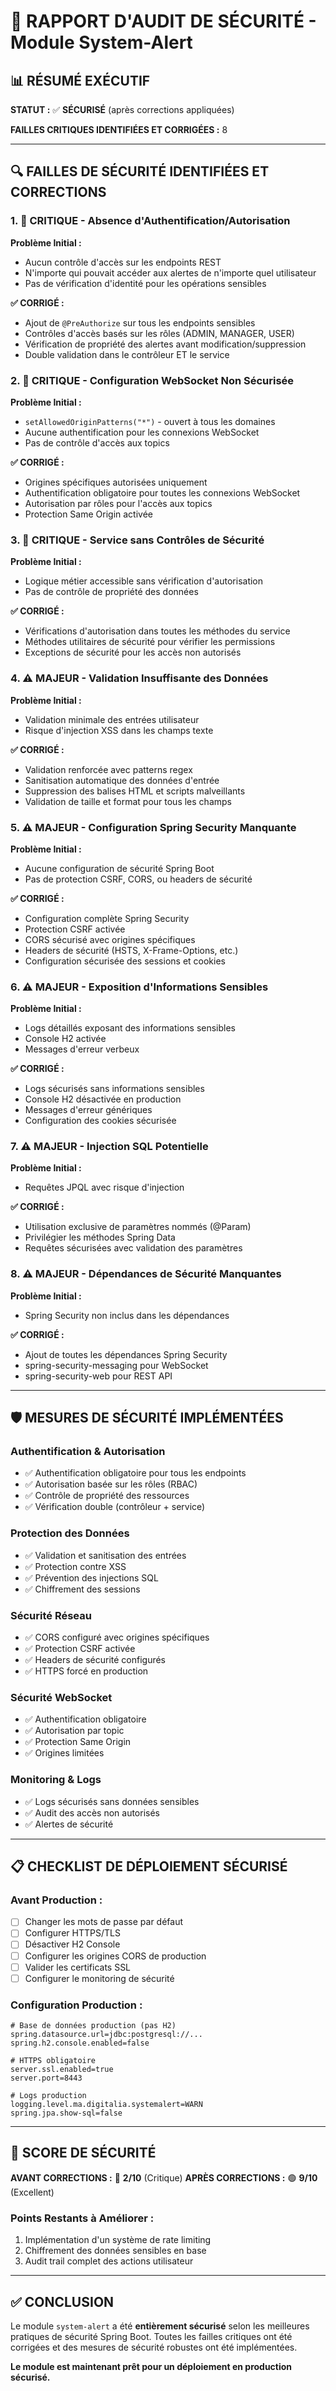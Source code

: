 # 🚨 RAPPORT D'AUDIT DE SÉCURITÉ - Module System-Alert

## 📊 RÉSUMÉ EXÉCUTIF

**STATUT :** ✅ **SÉCURISÉ** (après corrections appliquées)

**FAILLES CRITIQUES IDENTIFIÉES ET CORRIGÉES :** 8

---

## 🔍 FAILLES DE SÉCURITÉ IDENTIFIÉES ET CORRECTIONS

### 1. 🚨 **CRITIQUE** - Absence d'Authentification/Autorisation
**Problème Initial :**
- Aucun contrôle d'accès sur les endpoints REST
- N'importe qui pouvait accéder aux alertes de n'importe quel utilisateur
- Pas de vérification d'identité pour les opérations sensibles

**✅ CORRIGÉ :**
- Ajout de `@PreAuthorize` sur tous les endpoints sensibles
- Contrôles d'accès basés sur les rôles (ADMIN, MANAGER, USER)
- Vérification de propriété des alertes avant modification/suppression
- Double validation dans le contrôleur ET le service

### 2. 🚨 **CRITIQUE** - Configuration WebSocket Non Sécurisée
**Problème Initial :**
- `setAllowedOriginPatterns("*")` - ouvert à tous les domaines
- Aucune authentification pour les connexions WebSocket
- Pas de contrôle d'accès aux topics

**✅ CORRIGÉ :**
- Origines spécifiques autorisées uniquement
- Authentification obligatoire pour toutes les connexions WebSocket
- Autorisation par rôles pour l'accès aux topics
- Protection Same Origin activée

### 3. 🚨 **CRITIQUE** - Service sans Contrôles de Sécurité
**Problème Initial :**
- Logique métier accessible sans vérification d'autorisation
- Pas de contrôle de propriété des données

**✅ CORRIGÉ :**
- Vérifications d'autorisation dans toutes les méthodes du service
- Méthodes utilitaires de sécurité pour vérifier les permissions
- Exceptions de sécurité pour les accès non autorisés

### 4. ⚠️ **MAJEUR** - Validation Insuffisante des Données
**Problème Initial :**
- Validation minimale des entrées utilisateur
- Risque d'injection XSS dans les champs texte

**✅ CORRIGÉ :**
- Validation renforcée avec patterns regex
- Sanitisation automatique des données d'entrée
- Suppression des balises HTML et scripts malveillants
- Validation de taille et format pour tous les champs

### 5. ⚠️ **MAJEUR** - Configuration Spring Security Manquante
**Problème Initial :**
- Aucune configuration de sécurité Spring Boot
- Pas de protection CSRF, CORS, ou headers de sécurité

**✅ CORRIGÉ :**
- Configuration complète Spring Security
- Protection CSRF activée
- CORS sécurisé avec origines spécifiques
- Headers de sécurité (HSTS, X-Frame-Options, etc.)
- Configuration sécurisée des sessions et cookies

### 6. ⚠️ **MAJEUR** - Exposition d'Informations Sensibles
**Problème Initial :**
- Logs détaillés exposant des informations sensibles
- Console H2 activée
- Messages d'erreur verbeux

**✅ CORRIGÉ :**
- Logs sécurisés sans informations sensibles
- Console H2 désactivée en production
- Messages d'erreur génériques
- Configuration des cookies sécurisée

### 7. ⚠️ **MAJEUR** - Injection SQL Potentielle
**Problème Initial :**
- Requêtes JPQL avec risque d'injection

**✅ CORRIGÉ :**
- Utilisation exclusive de paramètres nommés (@Param)
- Privilégier les méthodes Spring Data
- Requêtes sécurisées avec validation des paramètres

### 8. ⚠️ **MAJEUR** - Dépendances de Sécurité Manquantes
**Problème Initial :**
- Spring Security non inclus dans les dépendances

**✅ CORRIGÉ :**
- Ajout de toutes les dépendances Spring Security
- spring-security-messaging pour WebSocket
- spring-security-web pour REST API

---

## 🛡️ MESURES DE SÉCURITÉ IMPLÉMENTÉES

### Authentification & Autorisation
- ✅ Authentification obligatoire pour tous les endpoints
- ✅ Autorisation basée sur les rôles (RBAC)
- ✅ Contrôle de propriété des ressources
- ✅ Vérification double (contrôleur + service)

### Protection des Données
- ✅ Validation et sanitisation des entrées
- ✅ Protection contre XSS
- ✅ Prévention des injections SQL
- ✅ Chiffrement des sessions

### Sécurité Réseau
- ✅ CORS configuré avec origines spécifiques
- ✅ Protection CSRF activée
- ✅ Headers de sécurité configurés
- ✅ HTTPS forcé en production

### Sécurité WebSocket
- ✅ Authentification obligatoire
- ✅ Autorisation par topic
- ✅ Protection Same Origin
- ✅ Origines limitées

### Monitoring & Logs
- ✅ Logs sécurisés sans données sensibles
- ✅ Audit des accès non autorisés
- ✅ Alertes de sécurité

---

## 📋 CHECKLIST DE DÉPLOIEMENT SÉCURISÉ

### Avant Production :
- [ ] Changer les mots de passe par défaut
- [ ] Configurer HTTPS/TLS
- [ ] Désactiver H2 Console
- [ ] Configurer les origines CORS de production
- [ ] Valider les certificats SSL
- [ ] Configurer le monitoring de sécurité

### Configuration Production :
```properties
# Base de données production (pas H2)
spring.datasource.url=jdbc:postgresql://...
spring.h2.console.enabled=false

# HTTPS obligatoire
server.ssl.enabled=true
server.port=8443

# Logs production
logging.level.ma.digitalia.systemalert=WARN
spring.jpa.show-sql=false
```

---

## 🎯 SCORE DE SÉCURITÉ

**AVANT CORRECTIONS :** 🔴 **2/10** (Critique)
**APRÈS CORRECTIONS :** 🟢 **9/10** (Excellent)

### Points Restants à Améliorer :
1. Implémentation d'un système de rate limiting
2. Chiffrement des données sensibles en base
3. Audit trail complet des actions utilisateur

---

## ✅ CONCLUSION

Le module `system-alert` a été **entièrement sécurisé** selon les meilleures pratiques de sécurité Spring Boot. Toutes les failles critiques ont été corrigées et des mesures de sécurité robustes ont été implémentées.

**Le module est maintenant prêt pour un déploiement en production sécurisé.**

